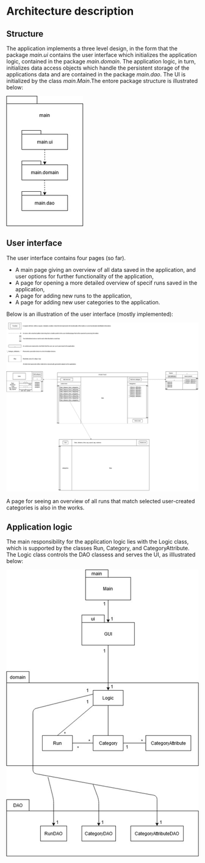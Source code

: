 # Architecture description

## Structure

The application implements a three level design, in the form that the package _main.ui_ contains the user interface which initializes the application logic, contained in the package _main.domain_. The application logic, in turn, initializes data access objects which handle the persistent storage of the applications data and are contained in the package _main.dao_. The UI is initialized by the class _main.Main_.The entore package structure is illustrated below:

<img src="https://github.com/jrhel/ot-harjoitustyo2020/blob/master/documentation/pictures/package%20structure.jpg">

## User interface

The user interface contains four pages (so far).
- A main page giving an overview of all data saved in the application, and user options for further functionality of the application,
- A page for opening a more detailed overview of specif runs saved in the application,
- A page for adding new runs to the application,
- A page for adding new user categories to the application.

Below is an illustration of the user interface (mostly implemented):

<img src="https://github.com/jrhel/ot-harjoitustyo2020/blob/master/documentation/pictures/draft_UI.jpg">

A page for seeing an overview of all runs that match selected user-created categories is also in the works.

## Application logic

The main responsibility for the application logic lies with the Logic class, which is supported by the classes Run, Category, and CategoryAttribute. The Logic class controls the DAO classess and serves the UI, as illlustrated below:


<img src="https://github.com/jrhel/ot-harjoitustyo2020/blob/master/documentation/pictures/package-class%20diagram.jpg">
